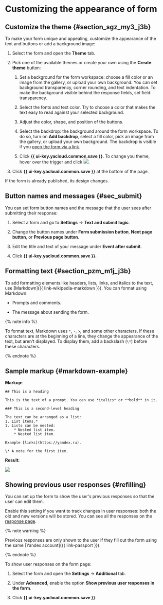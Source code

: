 # Customizing the appearance of form

## Customize the theme {#section_sgz_my3_j3b}

To make your form unique and appealing, customize the appearance of the text and buttons or add a background image:

1. Select the form and open the **Theme** tab.

1. Pick one of the available themes or create your own using the **Create theme** button:

   1. Set a background for the form workspace: choose a fill color or an image from the gallery, or upload your own background. You can set background transparency, corner rounding, and text indentation. To make the background visible behind the response fields, set field transparency.

   1. Select the fonts and text color. Try to choose a color that makes the text easy to read against your selected background.

   1. Adjust the color, shape, and position of the buttons.

   1. Select the backdrop: the background around the form workspace. To do so, turn on **Add backdrop**, select a fill color, pick an image from the gallery, or upload your own background. The backdrop is visible if you [open the form via a link](publish.md#section_link).

   1. Click **{{ ui-key.yacloud.common.save }}**. To change you theme, hover over the trigger and click ![](../_assets/forms/settings.png).

1. Click **{{ ui-key.yacloud.common.save }}** at the bottom of the page.

If the form is already published, its design changes.


## Button names and messages {#sec_submit}

You can set form button names and the message that the user sees after submitting their response:

1. Select a form and go to **Settings** → **Text and submit logic**.

1. Change the button names under **Form submission button**, **Next page button**, or **Previous page button**.

1. Edit the title and text of your message under **Event after submit**.

1. Click **{{ ui-key.yacloud.common.save }}**.


## Formatting text {#section_pzm_m1j_j3b}

To add formatting elements like headers, lists, links, and italics to the text, use [Markdown]({{ link-wikipedia-markdown }}). You can format using Markdown:

- Prompts and comments.

- The message about sending the form.

{% note info %}

To format text, Markdown uses `*`, `-`, `>`, and some other characters. If these characters are at the beginning of a line, they change the appearance of the text, but aren't displayed. To display them, add a backslash (`\*`) before these characters.

{% endnote %}


## Sample markup {#markdown-example}

**Markup:**

```
## This is a heading

This is the text of a prompt. You can use *italics* or **bold** in it.

### This is a second-level heading

The text can be arranged as a list:
1. List items.*
1. Lists can be nested:
    * Nested list item.
    * Nested list item.

Example [links](https://yandex.ru).

\* A note for the first item.
```

**Result:**

![](../_assets/forms/markdown.png)

## Showing previous user responses {#refilling}

You can set up the form to show the user's previous responses so that the user can edit them.

Enable this setting if you want to track changes in user responses: both the old and new versions will be stored. You can see all the responses on the [response page](./answers.md).

{% note warning %}

Previous responses are only shown to the user if they fill out the form using the same [Yandex account]({{ link-passport }}).

{% endnote %}

To show user responses on the form page:

1. Select the form and open the **Settings** → **Additional** tab.

1. Under **Advanced**, enable the option **Show previous user responses in the form**.

1. Click **{{ ui-key.yacloud.common.save }}**.
